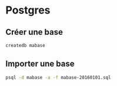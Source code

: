 Postgres
========

Créer une base
--------------

```bash
createdb mabase
```


Importer une base
-----------------
```bash
psql -d mabase -a -f mabase-20160101.sql
```
